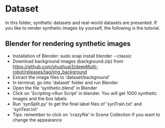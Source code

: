 # Dataset

In this folder, synthetic datasets and real-world datasets are presented. If you like to render synthetic images by yourself, the following is the tutorial.

## Blender for rendering synthetic images
 - Installation of Blender: sudo snap install blender --classic
 - Download background images (background.zip) from https://github.com/shushuai3/deepMulti-robot/releases/tag/img_background
 - Extract the image files to 'dataset/background'
 - In terminal, go into 'dataset' folder and run Blender
 - Open the file 'synthetic.blend' in Blender
 - Click on 'Scripting->Run Script' in blender. You will get 1000 synthetic images and the box labels
 - Run 'synSplit.py' to get the final label files of 'synTrain.txt' and 'synTest.txt'
 - Tips: remember to click on 'crazyflie' in Scene Collection if you want to change the appearance